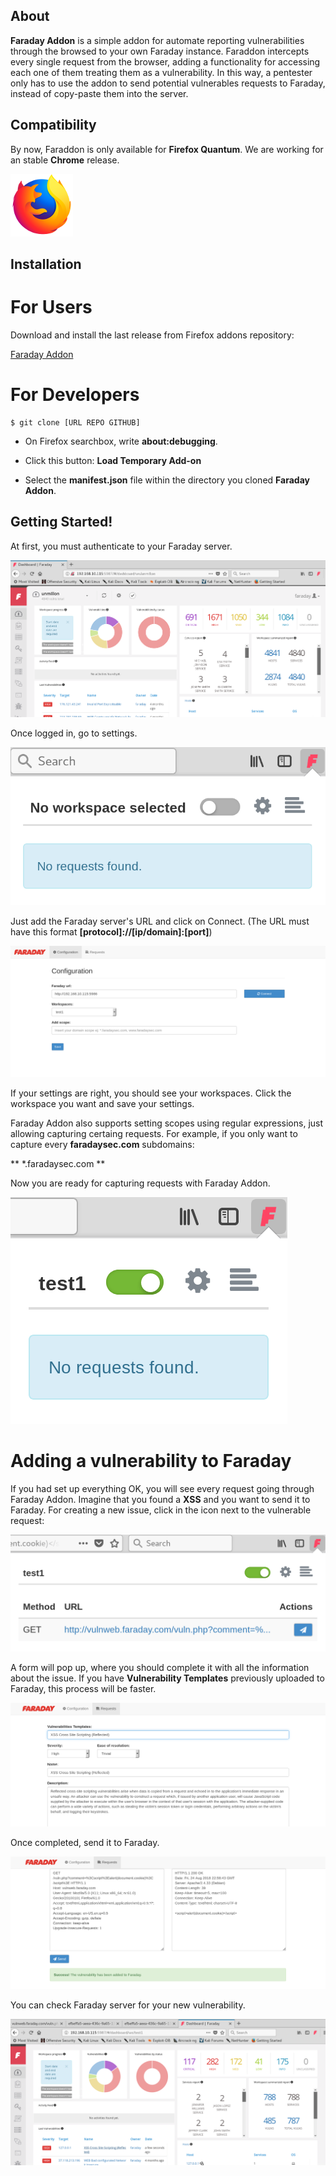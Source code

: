 ## About

**Faraday Addon** is a simple addon for automate reporting vulnerabilities through the browsed to your own Faraday instance. Faraddon intercepts every single request from the browser, adding a functionality for accessing each one of them treating them as a vulnerability. In this way, a pentester only has to use the addon to send potential vulnerables requests to Faraday, instead of copy-paste them into the server.

## Compatibility

By now, Faraddon is only available for **Firefox Quantum**. We are working for an stable **Chrome** release.

![](images/wiki/firefox-icon.png)

## Installation

# For Users

Download and install the last release from Firefox addons repository:

[Faraday Addon](https://addons.mozilla.org/es/firefox/addon/faraday-addon/)

# For Developers

```
$ git clone [URL REPO GITHUB]

```

* On Firefox searchbox, write **about:debugging**.

* Click this button: **Load Temporary Add-on**

* Select the **manifest.json** file within the directory you cloned **Faraday Addon**.


## Getting Started!

At first, you must authenticate to your Faraday server.

![](images/wiki/1.png)

Once logged in, go to settings.

![](images/wiki/2.png)

Just add the Faraday server's URL and click on Connect. (The URL must have this format **[protocol]://[ip/domain]:[port]**)

![](images/wiki/3.png)

If your settings are right, you should see your workspaces. Click the workspace you want and save your settings.

Faraday Addon also supports setting scopes using regular expressions, just allowing capturing certaing requests. For example, if you only want to capture every **faradaysec.com** subdomains:

** *.faradaysec.com **

Now you are ready for capturing requests with Faraday Addon.

![](images/wiki/4.png)

# Adding a vulnerability to Faraday

If you had set up everything OK, you will see every request going through Faraday Addon. Imagine that you found a **XSS** and you want to send it to Faraday. For creating a new issue, click in the icon next to the vulnerable request:

![](images/wiki/5.png)

A form will pop up, where you should complete it with all the information about the issue. If you have **Vulnerability Templates** previously uploaded to Faraday, this process will be faster.

![](images/wiki/6.png)

Once completed, send it to Faraday.

![](images/wiki/7.png)

You can check Faraday server for your new vulnerability.

![](images/wiki/8.png)
